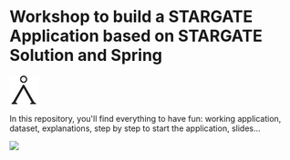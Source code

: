 
# Workshop to build a STARGATE Application based on STARGATE Solution and Spring

![ok](https://github.com/DataStax-Academy/AstraPortia/blob/master/0_materials/ico.jpg?raw=true) 

In this repository, you'll find everything to have fun: working application, dataset, explanations, step by step to start the application, slides... 

<p align="left">
<a href="https://github.com/datastaxdevs/workshop-spring-stargate/wiki">
 <img src="https://dabuttonfactory.com/button.png?t=Let+us+get+started&f=Roboto-Bold&ts=26&tc=fff&hp=45&vp=20&c=11&bgt=unicolored&bgc=15d798" />
</a>
</p>